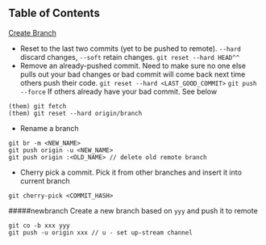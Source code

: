 ## Table of Contents

[Create Branch](#newbranch)



* Reset to the last two commits (yet to be pushed to remote). `--hard` discard changes, `--soft` retain changes.
```git reset --hard HEAD^^```
* Remove an already-pushed commit. Need to make sure no one else pulls out your bad changes or bad commit will come back
next time others push their code.
`git reset --hard <LAST_GOOD_COMMIT>`
`git push --force`
If others already have your bad commit. See below
```
(them) git fetch
(them) git reset --hard origin/branch
```
* Rename a branch
```
git br -m <NEW_NAME>
git push origin -u <NEW_NAME>
git push origin :<OLD_NAME> // delete old remote branch

```
* Cherry pick a commit. Pick it from other branches and insert it into current branch
```
git cherry-pick <COMMIT_HASH>
```


















#####newbranch
Create a new branch based on `yyy` and push it to remote 
```
git co -b xxx yyy
git push -u origin xxx // u - set up-stream channel
```
